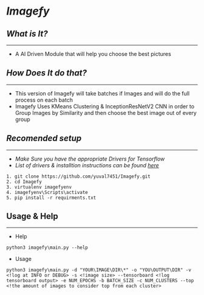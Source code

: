 # *Imagefy*

## *What is It?*
---
- A AI Driven Module that will help you choose the best pictures

## *How Does It do that?*
---
- This version of Imagefy will take batches if Images and will do the full process on each batch
- Imagefy Uses KMeans Clustering & InceptionResNetV2 CNN in order to Group  Images by Similarity and then choose the best image out of every group

## *Recomended setup*
---
- *Make Sure you have the appropriate Drivers for Tensorflow*
- *List of drivers & installtion instructions can be found [here](https://www.tensorflow.org/install/gpu)* 

```
1. git clone https://github.com/yuval7451/Imagefy.git
2. cd Imagefy
3. virtualenv imagefyenv
4. imagefyenv\Scripts\activate
5. pip install -r requirments.txt
```
## Usage & Help
---
- Help
```
python3 imagefy\main.py --help
```
- Usage
```
python3 imagefy\main.py -d "YOUR\IMAGE\DIR\*" -o "YOU\OUTPUT\DIR" -v <!log at INFO or DEBUG> -s <!image size> --tensorboard <!log tensorboard output> -e NUM_EPOCHS -b BATCH_SIZE -c NUM_CLUSTERS --top <!the amount of images to consider top from each cluster> 
```